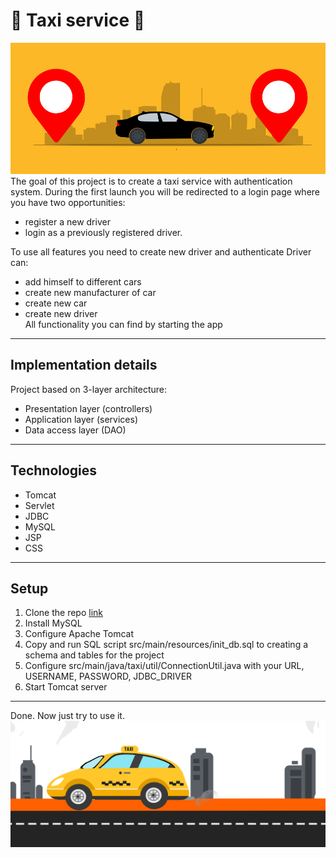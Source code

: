 # 🚖 Taxi service 🚖
![taxi22.jpg](src%2Fmain%2Fimages%2Ftaxi22.jpg)
The goal of this project is to create a taxi service with authentication system.
During the first launch you will be redirected to a login page where you have two opportunities:
 - register a new driver
 - login as a previously registered driver.

To use all features you need to create new driver and authenticate
Driver can:
- add himself to different cars
- create new manufacturer of car
- create new car 
- create new driver<br/>
All functionality you can find by starting the app
 ---
## Implementation details
Project based on 3-layer architecture:
- Presentation layer (controllers)
- Application layer (services)
- Data access layer (DAO)
---
## Technologies
- Tomcat
- Servlet
- JDBC
- MySQL
- JSP 
- CSS<br/>
---
 ## Setup
1. Clone the repo [link](https://github.com/leonid-topal/taxi-service.git)
2. Install MySQL
3. Configure Apache Tomcat
4. Copy and run SQL script src/main/resources/init_db.sql to creating a schema and tables for the project
5. Configure src/main/java/taxi/util/ConnectionUtil.java with your URL, USERNAME, PASSWORD, JDBC_DRIVER
6. Start Tomcat server <br/>
---
   Done. Now just try to use it.
![taxi9.png](src%2Fmain%2Fimages%2Ftaxi9.png)
